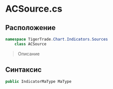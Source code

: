 
# ACSource.cs
## Расположение
```csharp
namespace TigerTrade.Chart.Indicators.Sources  
    class ACSource
```

> Описание

## Синтаксис
```csharp
public IndicatorMaType MaType
```
